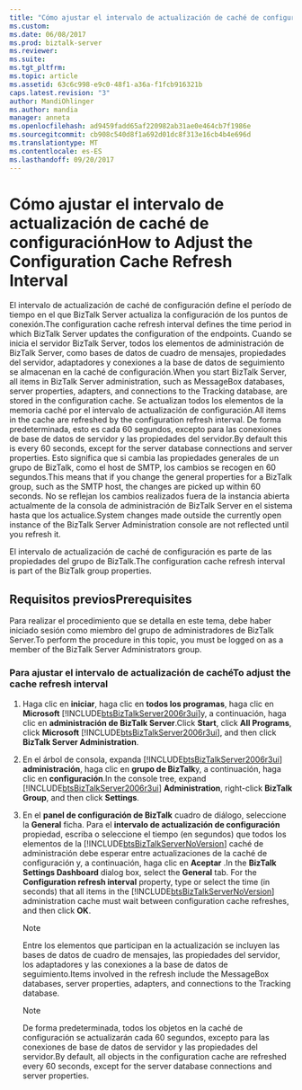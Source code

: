 ```yaml
---
title: "Cómo ajustar el intervalo de actualización de caché de configuración | Documentos de Microsoft"
ms.custom: 
ms.date: 06/08/2017
ms.prod: biztalk-server
ms.reviewer: 
ms.suite: 
ms.tgt_pltfrm: 
ms.topic: article
ms.assetid: 63c6c998-e9c0-48f1-a36a-f1fcb916321b
caps.latest.revision: "3"
author: MandiOhlinger
ms.author: mandia
manager: anneta
ms.openlocfilehash: ad9459fadd65af220982ab31ae0e464cb7f1986e
ms.sourcegitcommit: cb908c540d8f1a692d01dc8f313e16cb4b4e696d
ms.translationtype: MT
ms.contentlocale: es-ES
ms.lasthandoff: 09/20/2017
---
```

# <a name="how-to-adjust-the-configuration-cache-refresh-interval"></a><span data-ttu-id="40a4b-102">Cómo ajustar el intervalo de actualización de caché de configuración</span><span class="sxs-lookup"><span data-stu-id="40a4b-102">How to Adjust the Configuration Cache Refresh Interval</span></span>
<span data-ttu-id="40a4b-103">El intervalo de actualización de caché de configuración define el período de tiempo en el que BizTalk Server actualiza la configuración de los puntos de conexión.</span><span class="sxs-lookup"><span data-stu-id="40a4b-103">The configuration cache refresh interval defines the time period in which BizTalk Server updates the configuration of the endpoints.</span></span> <span data-ttu-id="40a4b-104">Cuando se inicia el servidor BizTalk Server, todos los elementos de administración de BizTalk Server, como bases de datos de cuadro de mensajes, propiedades del servidor, adaptadores y conexiones a la base de datos de seguimiento se almacenan en la caché de configuración.</span><span class="sxs-lookup"><span data-stu-id="40a4b-104">When you start BizTalk Server, all items in BizTalk Server administration, such as MessageBox databases, server properties, adapters, and connections to the Tracking database, are stored in the configuration cache.</span></span> <span data-ttu-id="40a4b-105">Se actualizan todos los elementos de la memoria caché por el intervalo de actualización de configuración.</span><span class="sxs-lookup"><span data-stu-id="40a4b-105">All items in the cache are refreshed by the configuration refresh interval.</span></span> <span data-ttu-id="40a4b-106">De forma predeterminada, esto es cada 60 segundos, excepto para las conexiones de base de datos de servidor y las propiedades del servidor.</span><span class="sxs-lookup"><span data-stu-id="40a4b-106">By default this is every 60 seconds, except for the server database connections and server properties.</span></span> <span data-ttu-id="40a4b-107">Esto significa que si cambia las propiedades generales de un grupo de BizTalk, como el host de SMTP, los cambios se recogen en 60 segundos.</span><span class="sxs-lookup"><span data-stu-id="40a4b-107">This means that if you change the general properties for a BizTalk group, such as the SMTP host, the changes are picked up within 60 seconds.</span></span> <span data-ttu-id="40a4b-108">No se reflejan los cambios realizados fuera de la instancia abierta actualmente de la consola de administración de BizTalk Server en el sistema hasta que los actualice.</span><span class="sxs-lookup"><span data-stu-id="40a4b-108">System changes made outside the currently open instance of the BizTalk Server Administration console are not reflected until you refresh it.</span></span>  
  
 <span data-ttu-id="40a4b-109">El intervalo de actualización de caché de configuración es parte de las propiedades del grupo de BizTalk.</span><span class="sxs-lookup"><span data-stu-id="40a4b-109">The configuration cache refresh interval is part of the BizTalk group properties.</span></span>  
  
## <a name="prerequisites"></a><span data-ttu-id="40a4b-110">Requisitos previos</span><span class="sxs-lookup"><span data-stu-id="40a4b-110">Prerequisites</span></span>  
 <span data-ttu-id="40a4b-111">Para realizar el procedimiento que se detalla en este tema, debe haber iniciado sesión como miembro del grupo de administradores de BizTalk Server.</span><span class="sxs-lookup"><span data-stu-id="40a4b-111">To perform the procedure in this topic, you must be logged on as a member of the BizTalk Server Administrators group.</span></span>  
  
### <a name="to-adjust-the-cache-refresh-interval"></a><span data-ttu-id="40a4b-112">Para ajustar el intervalo de actualización de caché</span><span class="sxs-lookup"><span data-stu-id="40a4b-112">To adjust the cache refresh interval</span></span>  
  
1.  <span data-ttu-id="40a4b-113">Haga clic en **iniciar**, haga clic en **todos los programas**, haga clic en **Microsoft** [!INCLUDE[btsBizTalkServer2006r3ui](../includes/btsbiztalkserver2006r3ui-md.md)]y, a continuación, haga clic en **administración de BizTalk Server**.</span><span class="sxs-lookup"><span data-stu-id="40a4b-113">Click **Start**, click **All Programs**, click **Microsoft** [!INCLUDE[btsBizTalkServer2006r3ui](../includes/btsbiztalkserver2006r3ui-md.md)], and then click **BizTalk Server Administration**.</span></span>  
  
2.  <span data-ttu-id="40a4b-114">En el árbol de consola, expanda [!INCLUDE[btsBizTalkServer2006r3ui](../includes/btsbiztalkserver2006r3ui-md.md)] **administración**, haga clic en **grupo de BizTalk**y, a continuación, haga clic en **configuración**.</span><span class="sxs-lookup"><span data-stu-id="40a4b-114">In the console tree, expand [!INCLUDE[btsBizTalkServer2006r3ui](../includes/btsbiztalkserver2006r3ui-md.md)] **Administration**, right-click **BizTalk Group**, and then click **Settings**.</span></span>  
  
3.  <span data-ttu-id="40a4b-115">En el **panel de configuración de BizTalk** cuadro de diálogo, seleccione la **General** ficha. Para el **intervalo de actualización de configuración** propiedad, escriba o seleccione el tiempo (en segundos) que todos los elementos de la [!INCLUDE[btsBizTalkServerNoVersion](../includes/btsbiztalkservernoversion-md.md)] caché de administración debe esperar entre actualizaciones de la caché de configuración y, a continuación, haga clic en **Aceptar** .</span><span class="sxs-lookup"><span data-stu-id="40a4b-115">In the **BizTalk Settings Dashboard** dialog box, select the **General** tab. For the **Configuration refresh interval** property, type or select the time (in seconds) that all items in the [!INCLUDE[btsBizTalkServerNoVersion](../includes/btsbiztalkservernoversion-md.md)] administration cache must wait between configuration cache refreshes, and then click **OK**.</span></span>  
  
    > [!NOTE]  
    >  <span data-ttu-id="40a4b-116">Entre los elementos que participan en la actualización se incluyen las bases de datos de cuadro de mensajes, las propiedades del servidor, los adaptadores y las conexiones a la base de datos de seguimiento.</span><span class="sxs-lookup"><span data-stu-id="40a4b-116">Items involved in the refresh include the MessageBox databases, server properties, adapters, and connections to the Tracking database.</span></span>  
  
    > [!NOTE]  
    >  <span data-ttu-id="40a4b-117">De forma predeterminada, todos los objetos en la caché de configuración se actualizarán cada 60 segundos, excepto para las conexiones de base de datos de servidor y las propiedades del servidor.</span><span class="sxs-lookup"><span data-stu-id="40a4b-117">By default, all objects in the configuration cache are refreshed every 60 seconds, except for the server database connections and server properties.</span></span>